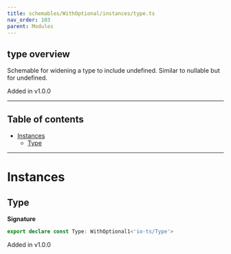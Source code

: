 ```yaml
---
title: schemables/WithOptional/instances/type.ts
nav_order: 103
parent: Modules
---
```


## type overview

Schemable for widening a type to include undefined. Similar to nullable but for undefined.

Added in v1.0.0

---

<h2 class="text-delta">Table of contents</h2>

- [Instances](#instances)
  - [Type](#type)

---

# Instances

## Type

**Signature**

```ts
export declare const Type: WithOptional1<'io-ts/Type'>
```

Added in v1.0.0
